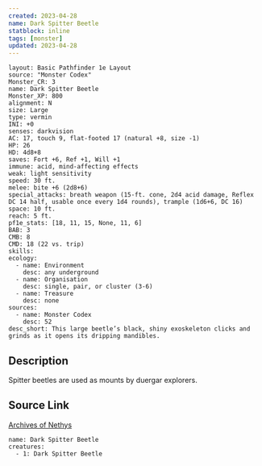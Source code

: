 ```yaml
---
created: 2023-04-28
name: Dark Spitter Beetle
statblock: inline
tags: [monster]
updated: 2023-04-28
---
```

```statblock
layout: Basic Pathfinder 1e Layout
source: "Monster Codex"
Monster_CR: 3
name: Dark Spitter Beetle
Monster_XP: 800
alignment: N
size: Large
type: vermin
INI: +0
senses: darkvision
AC: 17, touch 9, flat-footed 17 (natural +8, size -1)
HP: 26
HD: 4d8+8
saves: Fort +6, Ref +1, Will +1
immune: acid, mind-affecting effects
weak: light sensitivity
speed: 30 ft.
melee: bite +6 (2d8+6)
special_attacks: breath weapon (15-ft. cone, 2d4 acid damage, Reflex DC 14 half, usable once every 1d4 rounds), trample (1d6+6, DC 16)
space: 10 ft.
reach: 5 ft.
pf1e_stats: [18, 11, 15, None, 11, 6]
BAB: 3
CMB: 8
CMD: 18 (22 vs. trip)
skills: 
ecology:
  - name: Environment
    desc: any underground
  - name: Organisation
    desc: single, pair, or cluster (3-6)
  - name: Treasure
    desc: none
sources:
  - name: Monster Codex
    desc: 52
desc_short: This large beetle’s black, shiny exoskeleton clicks and grinds as it opens its dripping mandibles.
```
## Description
Spitter beetles are used as mounts by duergar explorers.
## Source Link
[Archives of Nethys](https://aonprd.com/MonsterDisplay.aspx?ItemName=Dark%20Spitter%20Beetle)
```encounter-table
name: Dark Spitter Beetle
creatures:
  - 1: Dark Spitter Beetle
```
